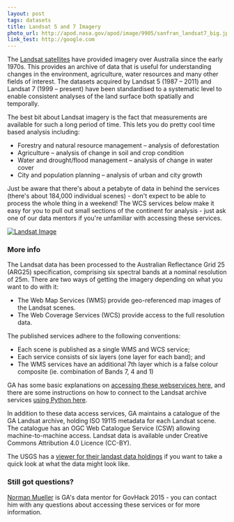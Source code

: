 ```yaml
---
layout: post
tags: datasets
title: Landsat 5 and 7 Imagery
photo_url: http://apod.nasa.gov/apod/image/9905/sanfran_landsat7_big.jpg
link_test: http://google.com
---
```


The [Landsat satellites](http://www.ga.gov.au/scientific-topics/earth-obs/satellites-and-sensors/landsat/arg25) have provided imagery over Australia since the early 1970s. This provides an archive of data that is useful for understanding changes in the environment, agriculture, water resources and many other fields of interest. The datasets acquired by Landsat 5 (1987 – 2011) and Landsat 7 (1999 – present) have been standardised to a systematic level to enable consistent analyses of the land surface both spatially and temporally. 

The best bit about Landsat imagery is the fact that measurements are available for such a long period of time. This lets you do pretty cool time based analysis including:

- Forestry and natural resource management – analysis of deforestation
- Agriculture – analysis of change in soil and crop condition
- Water and drought/flood management – analysis of change in water cover
- City and population planning – analysis of urban and city growth

Just be aware that there's about a petabyte of data in behind the services (there's about 184,000 individual scenes) - don't expect to be able to process the whole thing in a weekend! The WCS services below make it easy for you to pull out small sections of the continent for analysis - just ask one of our data mentors if you're unfamiliar with accessing these services.

[![Landsat Image](http://apod.nasa.gov/apod/image/9905/sanfran_landsat7_big.jpg)](http://www.ga.gov.au/scientific-topics/earth-obs/satellites-and-sensors/landsat/arg25)

### More info

The Landsat data has been processed to the Australian Reflectance Grid 25 (ARG25) specification, comprising six spectral bands at a nominal resolution of 25m. There are two ways of getting the imagery depending on what you want to do with it: 

- The Web Map Services (WMS) provide geo-referenced map images of the Landsat scenes.
- The Web Coverage Services (WCS) provide access to the full resolution data.

The published services adhere to the following conventions:

- Each scene is published as a single WMS and WCS service;
- Each service consists of six layers (one layer for each band); and
- The WMS services have an additional 7th layer which is a false colour composite (ie. combination of Bands 7, 4 and 1)

GA has some basic explanations on [accessing these webservices here](http://www.ga.gov.au/data-pubs/web-services), and there are some instructions on how to connect to the Landsat archive services [using Python here](http://earthinformatics.blogspot.com.au/2013/07/accessing-geoscience-australia-arg25.html).

In addition to these data access services, GA maintains a catalogue of the GA Landsat archive, holding ISO 19115 metadata for each Landsat scene.  The catalogue has an OGC Web Catalogue Service (CSW) allowing machine-to-machine access. Landsat data is available under Creative Commons Attribution 4.0 Licence (CC-BY).

The USGS has a [viewer for their landast data holdings](http://landsatlook.usgs.gov/) if you want to take a quick look at what the data might look like. 

### Still got questions?

<a href="mailto:nmgis@braidweb.net.au?Subject=Landsat%20for%20GovHack%202015">Norman Mueller</a> is GA's data mentor for GovHack 2015 - you can contact him with any questions about accessing these services or for more information.
